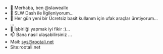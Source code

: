- 👋 Merhaba, ben @slaweallx
- 👀 SLW Dash ile İlgileniyorum...
- 🌱 Her gün yeni bir Ücretsiz basit kullanım için ufak araçlar üretiyorum... ...
- 💞️ İşbirliği yapmak iyi fikir :)...
- 📫 Bana nasıl ulaşabilirsiniz ...
- Mail: sys@rootali.net
- Site:rootali.net

<!---
slaweallx/slaweallx is a ✨ special ✨ repository because its `README.md` (this file) appears on your GitHub profile.
You can click the Preview link to take a look at your changes.
--->
